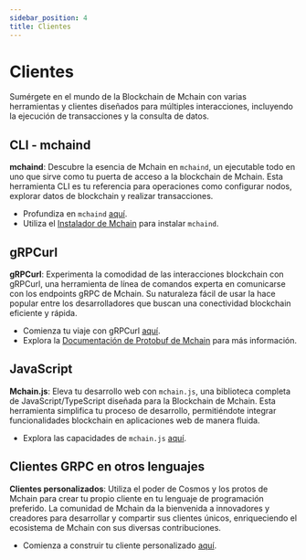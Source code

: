 ```yaml
---
sidebar_position: 4
title: Clientes
---
```


# Clientes

Sumérgete en el mundo de la Blockchain de Mchain con varias herramientas y clientes diseñados para múltiples interacciones, incluyendo la ejecución de transacciones y la consulta de datos.

## CLI - mchaind

**mchaind**: Descubre la esencia de Mchain en `mchaind`, un ejecutable todo en uno que sirve como tu puerta de acceso a la blockchain de Mchain. Esta herramienta CLI es tu referencia para operaciones como configurar nodos, explorar datos de blockchain y realizar transacciones.

- Profundiza en `mchaind` [aquí](/docs/develop/tools/mchaind).
- Utiliza el [Instalador de Mchain](https://get.mchain.network/) para instalar `mchaind`.

## gRPCurl

**gRPCurl**: Experimenta la comodidad de las interacciones blockchain con gRPCurl, una herramienta de línea de comandos experta en comunicarse con los endpoints gRPC de Mchain. Su naturaleza fácil de usar la hace popular entre los desarrolladores que buscan una conectividad blockchain eficiente y rápida.

- Comienza tu viaje con gRPCurl [aquí](https://github.com/fullstorydev/grpcurl).
- Explora la [Documentación de Protobuf de Mchain](https://github.com/MchainNetwork/mchain/blob/main/docs/proto/proto-docs.md) para más información.

## JavaScript

**Mchain.js**: Eleva tu desarrollo web con `mchain.js`, una biblioteca completa de JavaScript/TypeScript diseñada para la Blockchain de Mchain. Esta herramienta simplifica tu proceso de desarrollo, permitiéndote integrar funcionalidades blockchain en aplicaciones web de manera fluida.

- Explora las capacidades de `mchain.js` [aquí](https://github.com/MchainNetwork/mchainjs).

## Clientes GRPC en otros lenguajes

**Clientes personalizados**: Utiliza el poder de Cosmos y los protos de Mchain para crear tu propio cliente en tu lenguaje de programación preferido. La comunidad de Mchain da la bienvenida a innovadores y creadores para desarrollar y compartir sus clientes únicos, enriqueciendo el ecosistema de Mchain con sus diversas contribuciones.

- Comienza a construir tu cliente personalizado [aquí](https://github.com/MchainNetwork/mchain/tree/main/proto/mchain).

